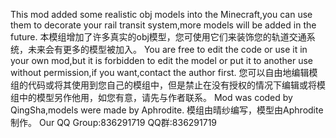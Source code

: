 This mod added some realistic obj models into the Minecraft,you can use them to decorate your rail transit system,more models will be added in the future.
本模组增加了许多真实的obj模型，您可使用它们来装饰您的轨道交通系统，未来会有更多的模型被加入。
You are free to edit the code or use it in your own mod,but it is forbidden to edit the model or put it to another use without permission,if you want,contact the author first.
您可以自由地编辑模组的代码或将其使用到您自己的模组中，但是禁止在没有授权的情况下编辑或将模组中的模型另作他用，如您有意，请先与作者联系。
Mod was coded by QingSha,models were made by Aphrodite.
模组由晴纱编写，模型由Aphrodite制作。
Our QQ Group:836291719
QQ群:836291719
